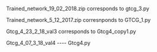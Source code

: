 Trained_network_19_02_2018.zip corresponds to gtcg_3.py

Trained_network_5_12_2017.zip corresnponds to GTCG_1.py

Gtcg_4_23_2_18_val3 corresponds to Gtcg4_copy1.py

Gtcg_4_07_3_18_val4 ---- Gtcg4.py
